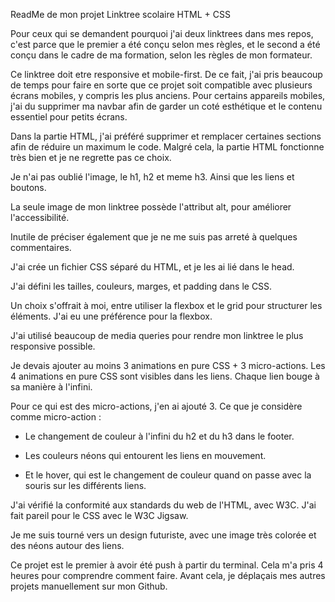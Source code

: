 ReadMe de mon projet Linktree scolaire HTML + CSS




Pour ceux qui se demandent pourquoi j'ai deux linktrees dans mes repos, c'est parce que le premier a été conçu selon mes règles, et le second a été conçu dans le cadre de ma formation, selon les règles de mon formateur.


Ce linktree doit etre responsive et mobile-first. De ce fait, j'ai pris beaucoup de temps pour faire en sorte que ce projet soit compatible avec plusieurs écrans mobiles, y compris les plus anciens. Pour certains appareils mobiles, j'ai du supprimer ma navbar afin de garder un coté esthétique et le contenu essentiel pour petits écrans.


Dans la partie HTML, j'ai préféré supprimer et remplacer certaines sections afin de réduire un maximum le code. Malgré cela, la partie HTML fonctionne très bien et je ne regrette pas ce choix.


Je n'ai pas oublié l'image, le h1, h2 et meme h3. Ainsi que les liens et boutons.


La seule image de mon linktree possède l'attribut alt, pour améliorer l'accessibilité.


Inutile de préciser également que je ne me suis pas arreté à quelques commentaires.


J'ai crée un fichier CSS séparé du HTML, et je les ai lié dans le head.


J'ai défini les tailles, couleurs, marges, et padding dans le CSS.


Un choix s'offrait à moi, entre utiliser la flexbox et le grid pour structurer les éléments. J'ai eu une préférence pour la flexbox.


J'ai utilisé beaucoup de media queries pour rendre mon linktree le plus responsive possible.


Je devais ajouter au moins 3 animations en pure CSS + 3 micro-actions. Les 4 animations en pure CSS sont visibles dans les liens. Chaque lien bouge à sa manière à l'infini.


Pour ce qui est des micro-actions, j'en ai ajouté 3. Ce que je considère comme micro-action :

- Le changement de couleur à l'infini du h2 et du h3 dans le footer.

- Les couleurs néons qui entourent les liens en mouvement.

- Et le hover, qui est le changement de couleur quand on passe avec la souris sur les différents liens.


J'ai vérifié la conformité aux standards du web de l'HTML, avec W3C. J'ai fait pareil pour le CSS avec le W3C Jigsaw.


Je me suis tourné vers un design futuriste, avec une image très colorée et des néons autour des liens.


Ce projet est le premier à avoir été push à partir du terminal. Cela m'a pris 4 heures pour comprendre comment faire. Avant cela, je déplaçais mes autres projets manuellement sur mon Github.
